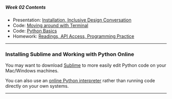 ##### Week 02 Contents
- Presentation: [Installation, Inclusive Design Conversation](readme.md)
- Code: [Moving around with Terminal](terminal.md)
- Code: [Python Basics](python-basics.md)
- Homework: [Readings, API Access, Programming Practice](homework.md)
	
-----

### Installing Sublime and Working with Python Online

You may want to download [Sublime](https://www.sublimetext.com) to more easily edit Python code on your Mac/Windows machines.

You can also use an [online Python interpreter](https://repl.it/languages/python3) rather than running code directly on your own systems.

-----

